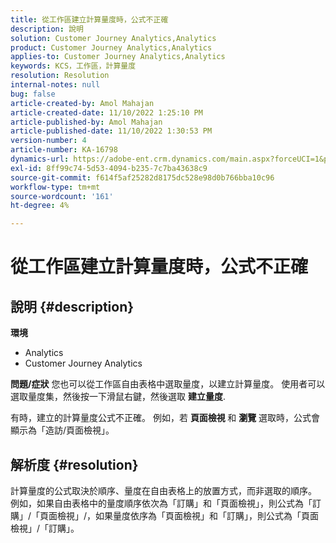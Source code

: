 ```yaml
---
title: 從工作區建立計算量度時，公式不正確
description: 說明
solution: Customer Journey Analytics,Analytics
product: Customer Journey Analytics,Analytics
applies-to: Customer Journey Analytics,Analytics
keywords: KCS，工作區，計算量度
resolution: Resolution
internal-notes: null
bug: false
article-created-by: Amol Mahajan
article-created-date: 11/10/2022 1:25:10 PM
article-published-by: Amol Mahajan
article-published-date: 11/10/2022 1:30:53 PM
version-number: 4
article-number: KA-16798
dynamics-url: https://adobe-ent.crm.dynamics.com/main.aspx?forceUCI=1&pagetype=entityrecord&etn=knowledgearticle&id=83b1fb14-fb60-ed11-9561-6045bd006268
exl-id: 8ff99c74-5d53-4094-b235-7c7ba43638c9
source-git-commit: f614f5af25282d8175dc528e98d0b766bba10c96
workflow-type: tm+mt
source-wordcount: '161'
ht-degree: 4%

---
```


# 從工作區建立計算量度時，公式不正確

## 說明 {#description}

<b>環境</b>
- Analytics
- Customer Journey Analytics

<b>問題/症狀</b>
您也可以從工作區自由表格中選取量度，以建立計算量度。 使用者可以選取量度集，然後按一下滑鼠右鍵，然後選取 <b>建立量度</b>.

有時，建立的計算量度公式不正確。 例如，若 <b>頁面檢視 </b>和 <b>瀏覽</b> 選取時，公式會顯示為「造訪/頁面檢視」。


## 解析度 {#resolution}


計算量度的公式取決於順序、量度在自由表格上的放置方式，而非選取的順序。 例如，如果自由表格中的量度順序依次為「訂購」和「頁面檢視」，則公式為「訂購」/「頁面檢視」/，如果量度依序為「頁面檢視」和「訂購」，則公式為「頁面檢視」/「訂購」。
